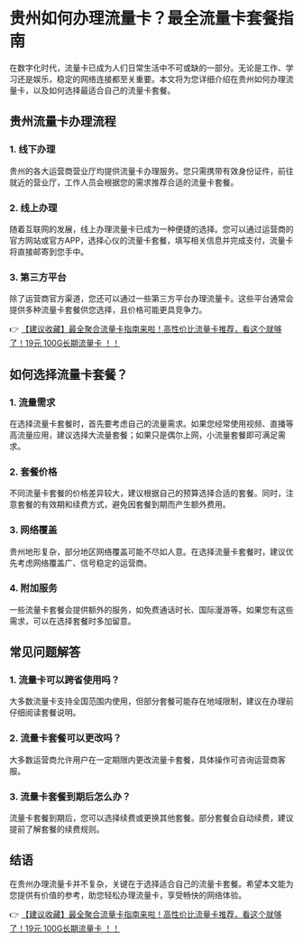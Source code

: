 # 贵州如何办理流量卡？最全流量卡套餐指南

在数字化时代，流量卡已成为人们日常生活中不可或缺的一部分。无论是工作、学习还是娱乐，稳定的网络连接都至关重要。本文将为您详细介绍在贵州如何办理流量卡，以及如何选择最适合自己的流量卡套餐。

## 贵州流量卡办理流程

### 1. 线下办理
贵州的各大运营商营业厅均提供流量卡办理服务。您只需携带有效身份证件，前往就近的营业厅，工作人员会根据您的需求推荐合适的流量卡套餐。

### 2. 线上办理
随着互联网的发展，线上办理流量卡已成为一种便捷的选择。您可以通过运营商的官方网站或官方APP，选择心仪的流量卡套餐，填写相关信息并完成支付，流量卡将直接邮寄到您手中。

### 3. 第三方平台
除了运营商官方渠道，您还可以通过一些第三方平台办理流量卡。这些平台通常会提供多种流量卡套餐供您选择，且价格可能更具竞争力。

👉 [【建议收藏】最全聚合流量卡指南来啦！高性价比流量卡推荐，看这个就够了！19元 100G长期流量卡 ！！](https://bit.ly/Liuliangka)

## 如何选择流量卡套餐？

### 1. 流量需求
在选择流量卡套餐时，首先要考虑自己的流量需求。如果您经常使用视频、直播等高流量应用，建议选择大流量套餐；如果只是偶尔上网，小流量套餐即可满足需求。

### 2. 套餐价格
不同流量卡套餐的价格差异较大，建议根据自己的预算选择合适的套餐。同时，注意套餐的有效期和续费方式，避免因套餐到期而产生额外费用。

### 3. 网络覆盖
贵州地形复杂，部分地区网络覆盖可能不尽如人意。在选择流量卡套餐时，建议优先考虑网络覆盖广、信号稳定的运营商。

### 4. 附加服务
一些流量卡套餐会提供额外的服务，如免费通话时长、国际漫游等。如果您有这些需求，可以在选择套餐时多加留意。

## 常见问题解答

### 1. 流量卡可以跨省使用吗？
大多数流量卡支持全国范围内使用，但部分套餐可能存在地域限制，建议在办理前仔细阅读套餐说明。

### 2. 流量卡套餐可以更改吗？
大多数运营商允许用户在一定期限内更改流量卡套餐，具体操作可咨询运营商客服。

### 3. 流量卡套餐到期后怎么办？
流量卡套餐到期后，您可以选择续费或更换其他套餐。部分套餐会自动续费，建议提前了解套餐的续费规则。

## 结语

在贵州办理流量卡并不复杂，关键在于选择适合自己的流量卡套餐。希望本文能为您提供有价值的参考，助您轻松办理流量卡，享受畅快的网络体验。

👉 [【建议收藏】最全聚合流量卡指南来啦！高性价比流量卡推荐，看这个就够了！19元 100G长期流量卡 ！！](https://bit.ly/Liuliangka)